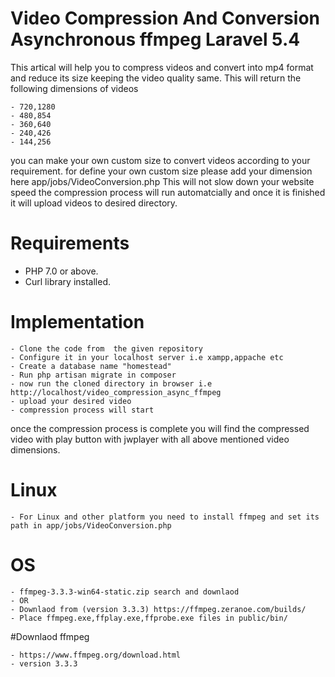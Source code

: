# Video Compression And Conversion Asynchronous ffmpeg Laravel 5.4

This artical will help you to compress videos and convert into mp4 format and reduce its size keeping the video quality same. This will return the following dimensions of videos
````
- 720,1280
- 480,854
- 360,640
- 240,426
- 144,256
````
you can make your own custom size to convert videos according to your requirement. for define your own custom size please add your dimension here app/jobs/VideoConversion.php
This will not slow down your website speed the compression process will run automatcially and once it is finished it will upload videos to desired directory.

# Requirements
- PHP 7.0 or above.
- Curl library installed.

# Implementation
````
- Clone the code from  the given repository
- Configure it in your localhost server i.e xampp,appache etc
- Create a database name "homestead"
- Run php artisan migrate in composer
- now run the cloned directory in browser i.e http://localhost/video_compression_async_ffmpeg
- upload your desired video
- compression process will start
````
once the compression process is complete you will find the compressed video with play button with jwplayer with all above mentioned video dimensions.


# Linux
````
- For Linux and other platform you need to install ffmpeg and set its path in app/jobs/VideoConversion.php 
````
# OS
````
- ffmpeg-3.3.3-win64-static.zip search and downlaod
- OR
- Downlaod from (version 3.3.3) https://ffmpeg.zeranoe.com/builds/
- Place ffmpeg.exe,ffplay.exe,ffprobe.exe files in public/bin/

````
#Downlaod ffmpeg 
````
- https://www.ffmpeg.org/download.html
- version 3.3.3

````